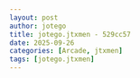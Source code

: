 ```yaml
---
layout: post
author: jotego
title: jotego.jtxmen - 529cc57
date: 2025-09-26
categories: [Arcade, jtxmen]
tags: [jotego.jtxmen]
---
```


